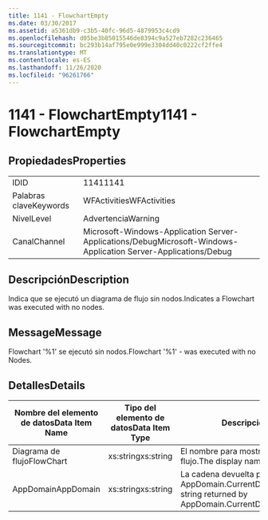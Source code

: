 ```yaml
---
title: 1141 - FlowchartEmpty
ms.date: 03/30/2017
ms.assetid: a5361db9-c3b5-40fc-96d5-4879953c4cd9
ms.openlocfilehash: d05be3b85015546de8394c9a527eb7282c236465
ms.sourcegitcommit: bc293b14af795e0e999e3304dd40c0222cf2ffe4
ms.translationtype: MT
ms.contentlocale: es-ES
ms.lasthandoff: 11/26/2020
ms.locfileid: "96261766"
---
```

# <a name="1141---flowchartempty"></a><span data-ttu-id="054e5-102">1141 - FlowchartEmpty</span><span class="sxs-lookup"><span data-stu-id="054e5-102">1141 - FlowchartEmpty</span></span>

## <a name="properties"></a><span data-ttu-id="054e5-103">Propiedades</span><span class="sxs-lookup"><span data-stu-id="054e5-103">Properties</span></span>  
  
|||  
|-|-|  
|<span data-ttu-id="054e5-104">ID</span><span class="sxs-lookup"><span data-stu-id="054e5-104">ID</span></span>|<span data-ttu-id="054e5-105">1141</span><span class="sxs-lookup"><span data-stu-id="054e5-105">1141</span></span>|  
|<span data-ttu-id="054e5-106">Palabras clave</span><span class="sxs-lookup"><span data-stu-id="054e5-106">Keywords</span></span>|<span data-ttu-id="054e5-107">WFActivities</span><span class="sxs-lookup"><span data-stu-id="054e5-107">WFActivities</span></span>|  
|<span data-ttu-id="054e5-108">Nivel</span><span class="sxs-lookup"><span data-stu-id="054e5-108">Level</span></span>|<span data-ttu-id="054e5-109">Advertencia</span><span class="sxs-lookup"><span data-stu-id="054e5-109">Warning</span></span>|  
|<span data-ttu-id="054e5-110">Canal</span><span class="sxs-lookup"><span data-stu-id="054e5-110">Channel</span></span>|<span data-ttu-id="054e5-111">Microsoft-Windows-Application Server-Applications/Debug</span><span class="sxs-lookup"><span data-stu-id="054e5-111">Microsoft-Windows-Application Server-Applications/Debug</span></span>|  
  
## <a name="description"></a><span data-ttu-id="054e5-112">Descripción</span><span class="sxs-lookup"><span data-stu-id="054e5-112">Description</span></span>  

 <span data-ttu-id="054e5-113">Indica que se ejecutó un diagrama de flujo sin nodos.</span><span class="sxs-lookup"><span data-stu-id="054e5-113">Indicates a Flowchart was executed with no nodes.</span></span>  
  
## <a name="message"></a><span data-ttu-id="054e5-114">Message</span><span class="sxs-lookup"><span data-stu-id="054e5-114">Message</span></span>  

 <span data-ttu-id="054e5-115">Flowchart '%1' se ejecutó sin nodos.</span><span class="sxs-lookup"><span data-stu-id="054e5-115">Flowchart '%1' - was executed with no Nodes.</span></span>  
  
## <a name="details"></a><span data-ttu-id="054e5-116">Detalles</span><span class="sxs-lookup"><span data-stu-id="054e5-116">Details</span></span>  
  
|<span data-ttu-id="054e5-117">Nombre del elemento de datos</span><span class="sxs-lookup"><span data-stu-id="054e5-117">Data Item Name</span></span>|<span data-ttu-id="054e5-118">Tipo del elemento de datos</span><span class="sxs-lookup"><span data-stu-id="054e5-118">Data Item Type</span></span>|<span data-ttu-id="054e5-119">Descripción</span><span class="sxs-lookup"><span data-stu-id="054e5-119">Description</span></span>|  
|--------------------|--------------------|-----------------|  
|<span data-ttu-id="054e5-120">Diagrama de flujo</span><span class="sxs-lookup"><span data-stu-id="054e5-120">FlowChart</span></span>|<span data-ttu-id="054e5-121">xs:string</span><span class="sxs-lookup"><span data-stu-id="054e5-121">xs:string</span></span>|<span data-ttu-id="054e5-122">El nombre para mostrar del diagrama de flujo.</span><span class="sxs-lookup"><span data-stu-id="054e5-122">The display name of the FlowChart.</span></span>|  
|<span data-ttu-id="054e5-123">AppDomain</span><span class="sxs-lookup"><span data-stu-id="054e5-123">AppDomain</span></span>|<span data-ttu-id="054e5-124">xs:string</span><span class="sxs-lookup"><span data-stu-id="054e5-124">xs:string</span></span>|<span data-ttu-id="054e5-125">La cadena devuelta por AppDomain.CurrentDomain.FriendlyName.</span><span class="sxs-lookup"><span data-stu-id="054e5-125">The string returned by AppDomain.CurrentDomain.FriendlyName.</span></span>|
